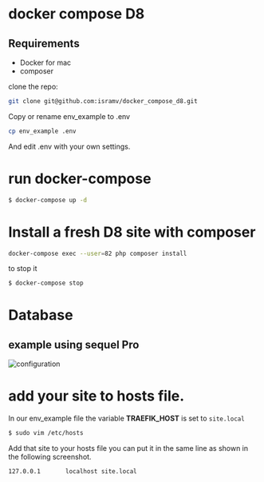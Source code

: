 # docker compose D8

## Requirements 

- Docker for mac
- composer

clone the repo:

```bash
git clone git@github.com:isramv/docker_compose_d8.git
```

Copy or rename env_example to .env

```bash
cp env_example .env
```

And edit .env with your own settings.

# run docker-compose

```bash
$ docker-compose up -d
```

# Install a fresh D8 site with composer

```bash
docker-compose exec --user=82 php composer install
```

to stop it
```bash
$ docker-compose stop
```

# Database

## example using sequel Pro

![configuration](https://www.evernote.com/l/Ar-v6WAoltRM0q9PH2PVg1fGoc5YspwdLEwB/image.png)

# add your site to hosts file.

In our env_example file the variable **TRAEFIK_HOST** is set to `site.local`

```bash
$ sudo vim /etc/hosts
```
Add that site to your hosts file you can put it in the same line as shown in the following screenshot.

```bash
127.0.0.1       localhost site.local
```
